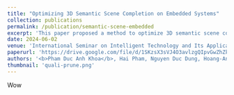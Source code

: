 ```yaml
---
title: "Optimizing 3D Semantic Scene Completion on Embedded Systems"
collection: publications
permalink: /publication/semantic-scene-embedded
excerpt: 'This paper proposed a method to optimize 3D semantic scene completion model using structural pruning approach. Our goal is to reduce computation complexity and increase performance of the model on embedded system. We achieved a 32% increment in FPS, testing on Jetson Xavier NX computer.'
date: 2024-06-02
venue: 'International Seminar on Intelligent Technology and Its Applications (ISITIA)'
paperurl: 'https://drive.google.com/file/d/1SKzsX3sVJ4O3avlzgQIpvGwZhZkZ8UxK/view?usp=drive_link'
authors: '<b>Pham Duc Anh Khoa</b>, Hai Pham, Nguyen Duc Dung, Hoang-Anh Pham'
thumbnail: 'quali-prune.png'
---
```


Wow